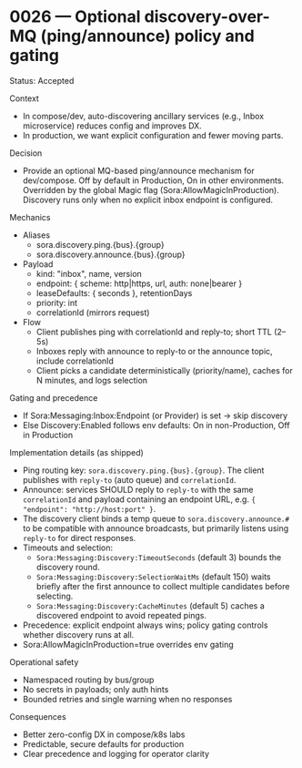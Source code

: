 # 0026 — Optional discovery-over-MQ (ping/announce) policy and gating

Status: Accepted

Context
- In compose/dev, auto-discovering ancillary services (e.g., Inbox microservice) reduces config and improves DX.
- In production, we want explicit configuration and fewer moving parts.

Decision
- Provide an optional MQ-based ping/announce mechanism for dev/compose. Off by default in Production, On in other environments. Overridden by the global Magic flag (Sora:AllowMagicInProduction). Discovery runs only when no explicit inbox endpoint is configured.

Mechanics
- Aliases
  - sora.discovery.ping.{bus}.{group}
  - sora.discovery.announce.{bus}.{group}
- Payload
  - kind: "inbox", name, version
  - endpoint: { scheme: http|https, url, auth: none|bearer }
  - leaseDefaults: { seconds }, retentionDays
  - priority: int
  - correlationId (mirrors request)
- Flow
  - Client publishes ping with correlationId and reply-to; short TTL (2–5s)
  - Inboxes reply with announce to reply-to or the announce topic, include correlationId
  - Client picks a candidate deterministically (priority/name), caches for N minutes, and logs selection

Gating and precedence
- If Sora:Messaging:Inbox:Endpoint (or Provider) is set → skip discovery
- Else Discovery:Enabled follows env defaults: On in non-Production, Off in Production

Implementation details (as shipped)
- Ping routing key: `sora.discovery.ping.{bus}.{group}`. The client publishes with `reply-to` (auto queue) and `correlationId`.
- Announce: services SHOULD reply to `reply-to` with the same `correlationId` and payload containing an endpoint URL, e.g. `{ "endpoint": "http://host:port" }`.
- The discovery client binds a temp queue to `sora.discovery.announce.#` to be compatible with announce broadcasts, but primarily listens using `reply-to` for direct responses.
- Timeouts and selection:
  - `Sora:Messaging:Discovery:TimeoutSeconds` (default 3) bounds the discovery round.
  - `Sora:Messaging:Discovery:SelectionWaitMs` (default 150) waits briefly after the first announce to collect multiple candidates before selecting.
  - `Sora:Messaging:Discovery:CacheMinutes` (default 5) caches a discovered endpoint to avoid repeated pings.
- Precedence: explicit endpoint always wins; policy gating controls whether discovery runs at all.
- Sora:AllowMagicInProduction=true overrides env gating

Operational safety
- Namespaced routing by bus/group
- No secrets in payloads; only auth hints
- Bounded retries and single warning when no responses

Consequences
- Better zero-config DX in compose/k8s labs
- Predictable, secure defaults for production
- Clear precedence and logging for operator clarity
